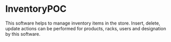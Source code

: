 # InventoryPOC
This software helps to manage inventory items in the store.
Insert, delete, update actions can be performed for products, racks, users and designation by this software.
